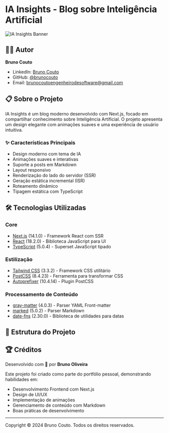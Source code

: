 # IA Insights - Blog sobre Inteligência Artificial

![IA Insights Banner](./public/banner.png)

## 👨‍💻 Autor

**Bruno Couto**
- LinkedIn: [Bruno Couto](https://www.linkedin.com/in/bruno-couto-57103355/overlay/contact-info/)
- GitHub: [@brunocouto](https://github.com/brunocouto)
- Email: brunocoutoengenheirodesoftware@gmail.com

## 📋 Sobre o Projeto

IA Insights é um blog moderno desenvolvido com Next.js, focado em compartilhar conhecimento sobre Inteligência Artificial. O projeto apresenta um design elegante com animações suaves e uma experiência de usuário intuitiva.

### ✨ Características Principais

- Design moderno com tema de IA
- Animações suaves e interativas
- Suporte a posts em Markdown
- Layout responsivo
- Renderização do lado do servidor (SSR)
- Geração estática incremental (ISR)
- Roteamento dinâmico
- Tipagem estática com TypeScript

## 🛠 Tecnologias Utilizadas

### Core
- [Next.js](https://nextjs.org/) (14.1.0) - Framework React com SSR
- [React](https://reactjs.org/) (18.2.0) - Biblioteca JavaScript para UI
- [TypeScript](https://www.typescriptlang.org/) (5.0.4) - Superset JavaScript tipado

### Estilização
- [Tailwind CSS](https://tailwindcss.com/) (3.3.2) - Framework CSS utilitário
- [PostCSS](https://postcss.org/) (8.4.23) - Ferramenta para transformar CSS
- [Autoprefixer](https://autoprefixer.github.io/) (10.4.14) - Plugin PostCSS

### Processamento de Conteúdo
- [gray-matter](https://github.com/jonschlinkert/gray-matter) (4.0.3) - Parser YAML Front-matter
- [marked](https://marked.js.org/) (5.0.2) - Parser Markdown
- [date-fns](https://date-fns.org/) (2.30.0) - Biblioteca de utilidades para datas

## 📁 Estrutura do Projeto 

## 🏆 Créditos

Desenvolvido com 💜 por **Bruno Oliveira**

Este projeto foi criado como parte do portfólio pessoal, demonstrando habilidades em:
- Desenvolvimento Frontend com Next.js
- Design de UI/UX
- Implementação de animações
- Gerenciamento de conteúdo com Markdown
- Boas práticas de desenvolvimento

---

Copyright © 2024 Bruno Couto. Todos os direitos reservados. 